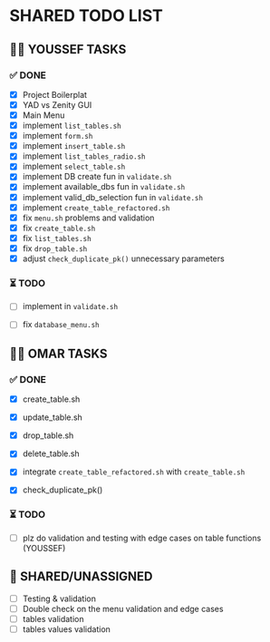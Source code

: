 # SHARED TODO LIST  

## 👨‍💻 YOUSSEF TASKS  

### ✅ DONE  
- [x] Project Boilerplat   
- [x] YAD vs Zenity GUI  
- [x] Main Menu
- [x] implement `list_tables.sh`
- [x] implement `form.sh`
- [x] implement `insert_table.sh`
- [x] implement `list_tables_radio.sh`
- [x] implement `select_table.sh`
- [x] implement DB create fun in `validate.sh`
- [x] implement available_dbs fun in `validate.sh`
- [x] implement valid_db_selection fun in `validate.sh`
- [x] implement `create_table_refactored.sh`
- [x] fix `menu.sh` problems and validation
- [x] fix `create_table.sh` 
- [x] fix `list_tables.sh`
- [x] fix `drop_table.sh`
- [x] adjust `check_duplicate_pk()` unnecessary parameters

### ⏳ TODO  
- [ ] implement in `validate.sh`
- [ ] fix `database_menu.sh`




## 👨‍💻 OMAR TASKS  

### ✅ DONE  
- [x] create_table.sh
- [x] update_table.sh
- [x] drop_table.sh
- [x] delete_table.sh
- [x] integrate  `create_table_refactored.sh` with `create_table.sh`
- [x] check_duplicate_pk()



### ⏳ TODO  
- [ ] plz do validation and testing with edge cases on table functions (YOUSSEF) 


## 🔄 SHARED/UNASSIGNED  
- [ ] Testing & validation 
- [ ] Double check on the menu validation and edge cases
- [ ] tables validation
- [ ] tables values validation 
